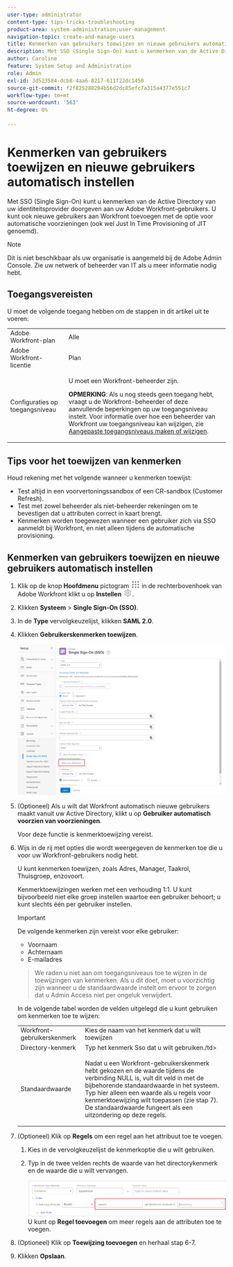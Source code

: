```yaml
---
user-type: administrator
content-type: tips-tricks-troubleshooting
product-area: system-administration;user-management
navigation-topic: create-and-manage-users
title: Kenmerken van gebruikers toewijzen en nieuwe gebruikers automatisch instellen
description: Met SSO (Single Sign-On) kunt u kenmerken van de Active Directory van uw identiteitsprovider doorgeven aan uw Adobe Workfront-gebruikers. U kunt ook nieuwe gebruikers aan Workfront toevoegen met de optie voor automatische voorzieningen (ook wel Just In Time Provisioning of JIT genoemd).
author: Caroline
feature: System Setup and Administration
role: Admin
exl-id: 3d523584-dcb8-4aa6-8217-611f22dc1450
source-git-commit: f2f825280204b56d2dc85efc7a315a4377e551c7
workflow-type: tm+mt
source-wordcount: '563'
ht-degree: 0%

---
```


# Kenmerken van gebruikers toewijzen en nieuwe gebruikers automatisch instellen

Met SSO (Single Sign-On) kunt u kenmerken van de Active Directory van uw identiteitsprovider doorgeven aan uw Adobe Workfront-gebruikers. U kunt ook nieuwe gebruikers aan Workfront toevoegen met de optie voor automatische voorzieningen (ook wel Just In Time Provisioning of JIT genoemd).

>[!NOTE]
>
>Dit is niet beschikbaar als uw organisatie is aangemeld bij de Adobe Admin Console. Zie uw netwerk of beheerder van IT als u meer informatie nodig hebt.


## Toegangsvereisten

U moet de volgende toegang hebben om de stappen in dit artikel uit te voeren:

<table style="table-layout:auto"> 
 <col> 
 <col> 
 <tbody> 
  <tr> 
   <td role="rowheader">Adobe Workfront-plan</td> 
   <td>Alle</td> 
  </tr> 
  <tr> 
   <td role="rowheader">Adobe Workfront-licentie</td> 
   <td>Plan</td> 
  </tr> 
  <tr> 
   <td role="rowheader">Configuraties op toegangsniveau</td> 
   <td> <p>U moet een Workfront-beheerder zijn.</p> <p><b>OPMERKING</b>: Als u nog steeds geen toegang hebt, vraagt u de Workfront-beheerder of deze aanvullende beperkingen op uw toegangsniveau instelt. Voor informatie over hoe een beheerder van Workfront uw toegangsniveau kan wijzigen, zie <a href="../../../administration-and-setup/add-users/configure-and-grant-access/create-modify-access-levels.md" class="MCXref xref">Aangepaste toegangsniveaus maken of wijzigen</a>.</p> </td> 
  </tr> 
 </tbody> 
</table>

## Tips voor het toewijzen van kenmerken

Houd rekening met het volgende wanneer u kenmerken toewijst:

* Test altijd in een voorvertoningssandbox of een CR-sandbox (Customer Refresh).
* Test met zowel beheerder als niet-beheerder rekeningen om te bevestigen dat u attributen correct in kaart brengt.
* Kenmerken worden toegewezen wanneer een gebruiker zich via SSO aanmeldt bij Workfront, en niet alleen tijdens de automatische provisioning.

## Kenmerken van gebruikers toewijzen en nieuwe gebruikers automatisch instellen

1. Klik op de knop **Hoofdmenu** pictogram ![](assets/main-menu-icon.png) in de rechterbovenhoek van Adobe Workfront klikt u op **Instellen** ![](assets/gear-icon-settings.png).

1. Klikken **Systeem** > **Single Sign-On (SSO)**.

1. In de **Type** vervolgkeuzelijst, klikken **SAML 2.0**.

1. Klikken **Gebruikerskenmerken toewijzen**.

   ![](assets/map-user-attributes.png)

1. (Optioneel) Als u wilt dat Workfront automatisch nieuwe gebruikers maakt vanuit uw Active Directory, klikt u op **Gebruiker automatisch voorzien van voorzieningen**.

   Voor deze functie is kenmerktoewijzing vereist.

1. Wijs in de rij met opties die wordt weergegeven de kenmerken toe die u voor uw Workfront-gebruikers nodig hebt.

   U kunt kenmerken toewijzen, zoals Adres, Manager, Taakrol, Thuisgroep, enzovoort.

   Kenmerktoewijzingen werken met een verhouding 1:1. U kunt bijvoorbeeld niet elke groep instellen waartoe een gebruiker behoort; u kunt slechts één per gebruiker instellen.

   >[!IMPORTANT]
   >
   >De volgende kenmerken zijn vereist voor elke gebruiker:
   >      
   >* Voornaam
   >* Achternaam
   >* E-mailadres

   >      
   >We raden u niet aan om toegangsniveaus toe te wijzen in de toewijzingen van kenmerken. Als u dit doet, moet u voorzichtig zijn wanneer u de standaardwaarde instelt om ervoor te zorgen dat u Admin Access niet per ongeluk verwijdert.

   In de volgende tabel worden de velden uitgelegd die u kunt gebruiken om kenmerken toe te wijzen:

   <table style="table-layout:auto"> 
    <col data-mc-conditions=""> 
    <col data-mc-conditions=""> 
    <tbody> 
     <tr> 
      <td role="rowheader">Workfront-gebruikerskenmerk</td> 
      <td>Kies de naam van het kenmerk dat u wilt toewijzen</td> 
     </tr> 
     <tr> 
      <td role="rowheader">Directory-kenmerk</td> 
      <td>Typ het kenmerk Sso dat u wilt gebruiken./td&gt; 
     </tr> 
     <tr> 
      <td role="rowheader">Standaardwaarde</td> 
      <td> <p>Nadat u een Workfront-gebruikerskenmerk hebt gekozen en de waarde tijdens de verbinding NULL is, vult dit veld in met de bijbehorende standaardwaarde in het systeem. Typ hier alleen een waarde als u regels voor kenmerktoewijzing wilt toepassen (zie stap 7). De standaardwaarde fungeert als een uitzondering op deze regels.</td> 
     </tr> 
    </tbody> 
   </table>

1. (Optioneel) Klik op **Regels** om een regel aan het attribuut toe te voegen.

   1. Kies in de vervolgkeuzelijst de kenmerkoptie die u wilt gebruiken.
   1. Typ in de twee velden rechts de waarde van het directorykenmerk en de waarde die u wilt vervangen.

      ![](assets/rule-fields.png)
   U kunt op **Regel toevoegen** om meer regels aan de attributen toe te voegen.

1. (Optioneel) Klik op **Toewijzing toevoegen** en herhaal stap 6-7.
1. Klikken **Opslaan**.

